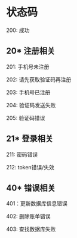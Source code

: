 # 状态码

200: 成功

## 20*  注册相关

201: 手机号未注册

202: 请先获取验证码再注册

203: 手机号已注册

204: 验证码发送失败

205: 验证码错误

## 21*  登录相关

211: 密码错误

212: token错误/失效

## 40*  错误相关

401：更新数据库信息错误

402: 删除账单错误

403: 查找数据库失败
